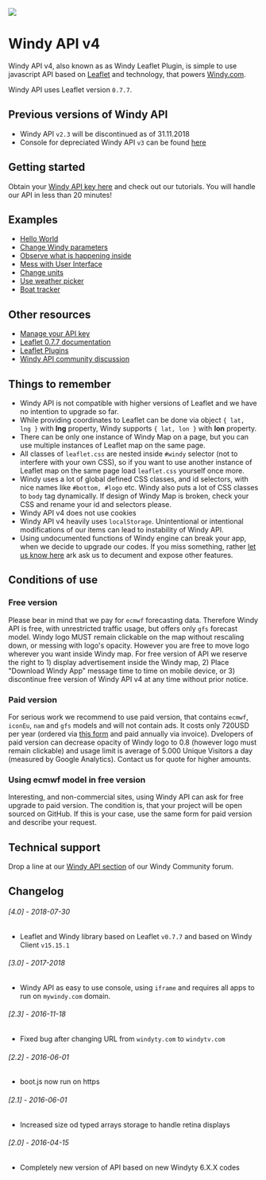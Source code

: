 ![](assets/intro.gif)

# Windy API v4
Windy API v4, also known as as Windy Leaflet Plugin, is simple to use javascript API based on [Leaflet](https://leafletjs.com/) and technology, that powers [Windy.com](https://www.windy.com). 

Windy API uses Leaflet version `0.7.7`.

## Previous versions of Windy API
 - Windy API `v2.3` will be discontinued as of 31.11.2018
 - Console for depreciated Windy API `v3` can be found [here](https://api3.windy.com)

## Getting started
Obtain your [Windy API key here](https://api4.windy.com/api-key/) and check out our tutorials. You will handle our API in less than 20 minutes!

## Examples
 - [Hello World](https://api4.windy.com/examples/hello-world/)
 - [Change Windy parameters](https://api4.windy.com/examples/parameters/)
 - [Observe what is happening inside](https://api4.windy.com/examples/bcast/)
 - [Mess with User Interface](https://api4.windy.com/examples/navigation/)
 - [Change units](https://api4.windy.com/examples/metrics/)
 - [Use weather picker](https://api4.windy.com/examples/picker/)
 - [Boat tracker](https://api4.windy.com/examples/boat-tracker/)

## Other resources
 - [Manage your API key](https://api4.windy.com/api-key/)
 - [Leaflet 0.7.7 documentation](https://leafletjs.com/reference-0.7.7.html)
 - [Leaflet Plugins](https://leafletjs.com/plugins.html)
 - [Windy API community discussion](https://community.windy.com/category/12/windy-api)

## Things to remember
 - Windy API is not compatible with higher versions of Leaflet and we have no intention to upgrade so far.
 - While providing coordinates to Leaflet can be done via object `{ lat, lng }` with **lng** property, Windy supports `{ lat, lon }` with **lon** property. 
 - There can be only one instance of Windy Map on a page, but you can use multiple instances of Leaflet map on the same page.
 - All classes of `leaflet.css` are nested inside `#windy` selector (not to interfere with your own CSS), so if you want to use another instance of Leaflet map on the same page load `leaflet.css` yourself once more.
 - Windy uses a lot of global defined CSS classes, and id selectors, with nice names like `#bottom, #logo` etc. Windy also puts a lot of CSS classes to `body` tag dynamically. If design of Windy Map is broken, check your CSS and rename your id and selectors please.
 - Windy API v4 does not use cookies
 - Windy API v4 heavily uses `localStorage`. Unintentional or intentional modifications of our items can lead to instability of Windy API.
 - Using undocumented functions of Windy engine can break your app, when we decide to upgrade our codes. If you miss something, rather [let us know here](https://community.windy.com/category/12/windy-api) ark ask us to decument and expose other features.
 
## Conditions of use 
### Free version
Please bear in mind that we pay for `ecmwf` forecasting data. Therefore Windy API is free, with unrestricted traffic usage, but offers only `gfs` forecast model. Windy logo MUST remain clickable on the map without rescaling down, or messing with logo's opacity. However you are free to move logo wherever you want inside Windy map. For free version of API we reserve the right to 1) display advertisement inside the Windy map, 2) Place "Download Windy App" message time to time on mobile device, or 3) discontinue free version of Windy API v4 at any time without prior notice. 

### Paid version
For serious work we recommend to use paid version, that contains `ecmwf`, `iconEu`, `nam` and `gfs` models and will not contain ads. It costs only 720USD per year (ordered via [this form](https://goo.gl/forms/qu21Snkl5igdIKcg1) and paid annually via invoice). Dvelopers of paid version can decrease opacity of Windy logo to 0.8 (however logo must remain clickable) and usage limit is average of 5.000 Unique Visitors a day (measured by Google Analytics). Contact us for quote for higher amounts.

### Using ecmwf model in free version
Interesting, and non-commercial sites, using Windy API can ask for free upgrade to paid version. The condition is, that your project will be open sourced on GitHub. If this is your case, use the same form for paid version and describe your request.

## Technical support
Drop a line at our [Windy API section](https://community.windy.com/category/12/windy-api) of our Windy Community forum.

## Changelog
###### [4.0] - 2018-07-30
- Leaflet and Windy library based on Leaflet `v0.7.7` and based on Windy Client `v15.15.1`

###### [3.0] - 2017-2018
- Windy API as easy to use console, using `iframe` and requires all apps to run on `mywindy.com` domain.

###### [2.3] - 2016-11-18
- Fixed bug after changing URL from `windyty.com` to `windytv.com`

###### [2.2] - 2016-06-01
- boot.js now run on https

###### [2.1] - 2016-06-01
- Increased size od typed arrays storage to handle retina displays

###### [2.0] - 2016-04-15
- Completely new version of API based on new Windyty 6.X.X codes


